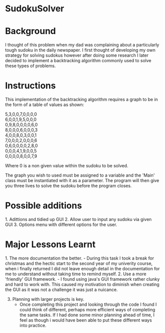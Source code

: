 # SudokuSolver

<h1> Background </h1>
I thought of this problem when my dad was complaining about a particularly tough sudoku in the daily newspaper. I first thought of developing my own strategy for solving sudokus however after doing some research I later decided to implement a backtracking algorithm commonly used to solve these types of problems.


<h1>Instructions</h1>
 
This implementation of the backtracking algorithm requires a graph to be in the form of a table of values as shown:

5,3,0,0,7,0,0,0,0 <br>
6,0,0,1,9,5,0,0,0 <br>
0,9,8,0,0,0,0,6,0 <br>
8,0,0,0,6,0,0,0,3 <br>
4,0,0,8,0,3,0,0,1 <br>
7,0,0,0,2,0,0,0,6 <br>
0,6,0,0,0,0,2,8,0 <br>
0,0,0,4,1,9,0,0,5 <br>
0,0,0,0,8,0,0,7,9 <br>
  
  
Where 0 is a non given value within the sudoku to be solved.

The graph you wish to used must be assigned to a variable and the 'Main' class must be instantiated with it as a parameter. The program will then give you three lives to solve the sudoku before the program closes. 



<h1>Possible additions </h1>
1. Adittions and tidied up GUI
2. Allow user to input any sudoku via given GUI
3. Options menu with different options for the user.

<h1> Major Lessons Learnt</h1>
1. The more documentation the better.
	- During this task I took a break for christmas and the hectic start to the second year of my univerity course, when i           finally returned I did not leave enough detail in the documentation for me to understand without taking time to remind         myself.
2. Use a more 'friendly' GUI framework.
    - I found using java's GUI framework rather clunky and hard to work with. This caused my motivation to diminish when             creating the GUI as it was not a challenge it was just a nuicance. 
    
3. Planning with larger projects is key.
    - Once completing this project and looking through the code I found I could think of different, perhaps more efficient           ways of completing the same tasks. If I had done some minor planning ahead of time, I feel as though i would have been         able to put these different ways into practice.

